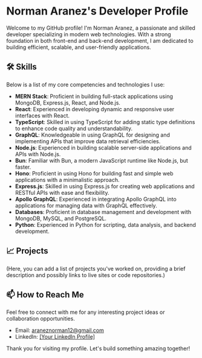 # Norman Aranez's Developer Profile

Welcome to my GitHub profile! I'm Norman Aranez, a passionate and skilled developer specializing in modern web technologies. With a strong foundation in both front-end and back-end development, I am dedicated to building efficient, scalable, and user-friendly applications.

## 🛠 Skills

Below is a list of my core competencies and technologies I use:

- **MERN Stack**: Proficient in building full-stack applications using MongoDB, Express.js, React, and Node.js.
- **React**: Experienced in developing dynamic and responsive user interfaces with React.
- **TypeScript**: Skilled in using TypeScript for adding static type definitions to enhance code quality and understandability.
- **GraphQL**: Knowledgeable in using GraphQL for designing and implementing APIs that improve data retrieval efficiencies.
- **Node.js**: Experienced in building scalable server-side applications and APIs with Node.js.
- **Bun**: Familiar with Bun, a modern JavaScript runtime like Node.js, but faster.
- **Hono**: Proficient in using Hono for building fast and simple web applications with a minimalistic approach.
- **Express.js**: Skilled in using Express.js for creating web applications and RESTful APIs with ease and flexibility.
- **Apollo GraphQL**: Experienced in integrating Apollo GraphQL into applications for managing data with GraphQL effectively.
- **Databases**: Proficient in database management and development with MongoDB, MySQL, and PostgreSQL.
- **Python**: Experienced in Python for scripting, data analysis, and backend development.

## 📈 Projects

(Here, you can add a list of projects you've worked on, providing a brief description and possibly links to live sites or code repositories.)

## 📫 How to Reach Me

Feel free to connect with me for any interesting project ideas or collaboration opportunities.

- Email: araneznorman12@gmail.com
- LinkedIn: [[Your LinkedIn Profile]](https://www.linkedin.com/in/norman-ara%C3%B1ez-71766b137/)

Thank you for visiting my profile. Let's build something amazing together!
